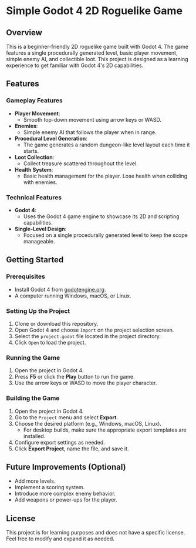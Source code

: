 # Simple Godot 4 2D Roguelike Game

## Overview
This is a beginner-friendly 2D roguelike game built with Godot 4. The game features a single procedurally generated level, basic player movement, simple enemy AI, and collectible loot. This project is designed as a learning experience to get familiar with Godot 4's 2D capabilities.

## Features
### Gameplay Features
- **Player Movement**:  
  - Smooth top-down movement using arrow keys or WASD.
- **Enemies**:  
  - Simple enemy AI that follows the player when in range.
- **Procedural Level Generation**:  
  - The game generates a random dungeon-like level layout each time it starts.
- **Loot Collection**:  
  - Collect treasure scattered throughout the level.
- **Health System**:  
  - Basic health management for the player. Lose health when colliding with enemies.
  
### Technical Features
- **Godot 4**:  
  - Uses the Godot 4 game engine to showcase its 2D and scripting capabilities.
- **Single-Level Design**:  
  - Focused on a single procedurally generated level to keep the scope manageable.

## Getting Started

### Prerequisites
- Install Godot 4 from [godotengine.org](https://godotengine.org/).
- A computer running Windows, macOS, or Linux.

### Setting Up the Project
1. Clone or download this repository.
2. Open Godot 4 and choose `Import` on the project selection screen.
3. Select the `project.godot` file located in the project directory.
4. Click `Open` to load the project.

### Running the Game
1. Open the project in Godot 4.
2. Press **F5** or click the **Play** button to run the game.
3. Use the arrow keys or WASD to move the player character.

### Building the Game
1. Open the project in Godot 4.
2. Go to the `Project` menu and select **Export**.
3. Choose the desired platform (e.g., Windows, macOS, Linux).
   - For desktop builds, make sure the appropriate export templates are installed.
4. Configure export settings as needed.
5. Click **Export Project**, name the file, and save it.

## Future Improvements (Optional)
- Add more levels.
- Implement a scoring system.
- Introduce more complex enemy behavior.
- Add weapons or power-ups for the player.

## License
This project is for learning purposes and does not have a specific license. Feel free to modify and expand it as needed.
